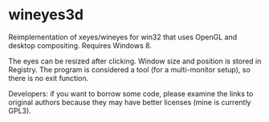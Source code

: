 # wineyes3d
Reimplementation of xeyes/wineyes for win32 that uses OpenGL and desktop compositing. Requires Windows 8.

The eyes can be resized after clicking. Window size and position is stored in Registry. The program is considered a tool (for a multi-monitor setup), so there is no exit function.

Developers: if you want to borrow some code, please examine the links to original authors because they may have better licenses (mine is currently GPL3).
